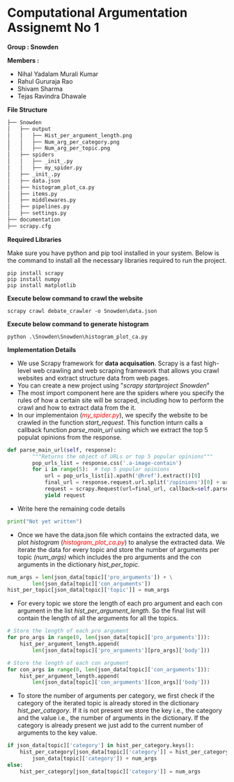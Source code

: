 # Computational Argumentation Assignemt No 1 
**Group : Snowden**

**Members :**

* Nihal Yadalam Murali Kumar
* Rahul Gururaja Rao
* Shivam Sharma
* Tejas Ravindra Dhawale

**File Structure** 
```bash
├── Snowden
│   ├── output
│   │   ├── Hist_per_argument_length.png
│   │   ├── Num_arg_per_category.png
│   │   ├── Num_arg_per_topic.png
│   ├── spiders
│   │   ├── _init_.py
│   │   ├── my_spider.py
│   ├── _init_.py
│   ├── data.json
│   ├── histogram_plot_ca.py
│   ├── items.py
│   ├── middlewares.py
│   ├── pipelines.py
│   ├── settings.py
├── documentation
├── scrapy.cfg
```
**Required Libraries**

Make sure you have python and pip tool installed in your system. Below is the command to install all the necessary libraries required to run the project.

    pip install scrapy
    pip install numpy
    pip install matplotlib



**Execute below command to crawl the website**

    scrapy crawl debate_crawler -o Snowden\data.json

**Execute below command to generate histogram**

    python .\Snowden\Snowden\histogram_plot_ca.py

**Implementation Details**

*  We use Scrapy framework for **data acquisation**. Scrapy is a fast high-level web crawling and web scraping framework that allows you crawl websites and extract structure data from web pages. 
* You can create a new project using "*scrapy startproject Snowden*" 
* The most import component here are the spiders where you specify the rules of how a certain site will be scraped, including how to perform the crawl and how to extract data from the it.
* In our implementaion (<span style="color:red">*my_spider.py*</span>), we specify the website to be crawled in the function *start_request*. This function inturn calls a callback function *parse_main_url* using which we extract the top 5 populat opinions from the response.

```python
def parse_main_url(self, response):
        """Returns the object of URLs or top 5 popular opinions"""
        pop_urls_list = response.css('.a-image-contain')
        for i in range(5):  # top 5 popular opinions
            url = pop_urls_list[i].xpath('@href').extract()[0]
            final_url = response.request.url.split('/opinions')[0] + url
            request = scrapy.Request(url=final_url, callback=self.parse_secondary_urls)
            yield request
```
* Write here the remaining code details

```python
print("Not yet written")
```
* Once we have the data.json file which contains the extracted data, we plot *histogram* (<span style="color:red">*histogram_plot_ca.py*</span>) to analyse the extracted data. We iterate the data for every topic and store the number of arguments per topic *(num_args)* which includes the pro arguments and the con arguments in the dictionary *hist_per_topic*. 

```python
num_args = len(json_data[topic]['pro_arguments']) + \
        len(json_data[topic]['con_arguments'])
hist_per_topic[json_data[topic]['topic']] = num_args
```

* For every topic we store the length of each pro argument and each con argument in the list *hist_per_argument_length*. So the final list will contain the length of all the arguments for all the topics. 
```python
# Store the length of each pro argument
for pro_args in range(0, len(json_data[topic]['pro_arguments'])):
    hist_per_argument_length.append(
        len(json_data[topic]['pro_arguments'][pro_args]['body']))

# Store the length of each con argument
for con_args in range(0, len(json_data[topic]['con_arguments'])):
    hist_per_argument_length.append(
        len(json_data[topic]['con_arguments'][con_args]['body']))
```


* To store the number of arguments per category, we first check if the category of the iterated topic is already stored in the dictionary *hist_per_category*. If it is not present we store the key i.e., the category and the value i.e., the number of arguments in the dictionary. If the category is already present we just add to the current number of arguments to the key value. 

```python
if json_data[topic]['category'] in hist_per_category.keys():
    hist_per_category[json_data[topic]['category']] = hist_per_category.get(
        json_data[topic]['category']) + num_args
else:
    hist_per_category[json_data[topic]['category']] = num_args
```

